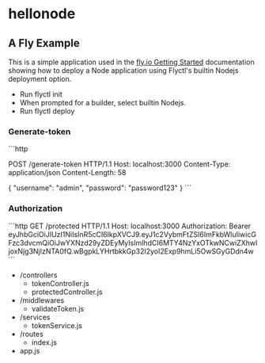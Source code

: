 # hellonode

## A Fly Example

This is a simple application used in the [fly.io Getting Started](https://fly.io/docs/getting-started/node/)  documentation showing how to deploy a Node application using Flyctl's builtin Nodejs deployment option.

* Run flyctl init
* When prompted for a builder, select builtin Nodejs.
* Run flyctl deploy

### Generate-token
´´´http

POST /generate-token HTTP/1.1
Host: localhost:3000
Content-Type: application/json
Content-Length: 58

{
    "username": "admin",
    "password": "password123"
}
´´´

### Authorization

´´´http
GET /protected HTTP/1.1
Host: localhost:3000
Authorization: Bearer eyJhbGciOiJIUzI1NiIsInR5cCI6IkpXVCJ9.eyJ1c2VybmFtZSI6ImFkbWluIiwicGFzc3dvcmQiOiJwYXNzd29yZDEyMyIsImlhdCI6MTY4NzYxOTkwNCwiZXhwIjoxNjg3NjIzNTA0fQ.wBgpkLYHrtbkkGp32I2yoI2Exp9hmLi5OwSGyGDdn4w
´´´

- /controllers
  - tokenController.js
  - protectedController.js
- /middlewares
  - validateToken.js
- /services
  - tokenService.js
- /routes
  - index.js
- app.js

